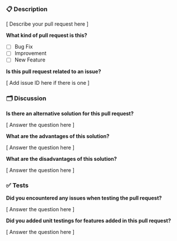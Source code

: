 <!--

    Please ensure
        - you have read the Contribution Guidelines (https://github.com/jarne/Chat/blob/master/CONTRIBUTION.md)
    before creating an issue at this repo.

    Everything written in brackets [ ... ] are placeholders and should be replaced (without the brackets, of course).
    
    Thanks for your support in order to keep the pull requests section clean!

-->

### 📋 Description

[ Describe your pull request here ]

**What kind of pull request is this?**

- [ ] Bug Fix
- [ ] Improvement
- [ ] New Feature

**Is this pull request related to an issue?**

[ Add issue ID here if there is one ]

### 🗂 Discussion

**Is there an alternative solution for this pull request?**

[ Answer the question here ]

**What are the advantages of this solution?**

[ Answer the question here ]

**What are the disadvantages of this solution?**

[ Answer the question here ]

### ✅ Tests

**Did you encountered any issues when testing the pull request?**

[ Answer the question here ]

**Did you added unit testings for features added in this pull request?**

[ Answer the question here ]
